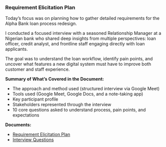 ###  Requirement Elicitation Plan

Today’s focus was on planning how to gather detailed requirements for the Alpha Bank loan process redesign.

I conducted a focused interview with a seasoned Relationship Manager at a Nigerian bank who shared deep insights from multiple perspectives: loan officer, credit analyst, and frontline staff engaging directly with loan applicants.

The goal was to understand the loan workflow, identify pain points, and uncover what features a new digital system must have to improve both customer and staff experience.

**Summary of What’s Covered in the Document:**

- The approach and method used (structured interview via Google Meet)  
- Tools used (Google Meet, Google Docs, and a note-taking app)  
- Key participant profile  
- Stakeholders represented through the interview  
- 10 core questions asked to understand process, pain points, and expectations

**Documents:**

- [Requirement Elicitation Plan](https://github.com/Kaosarat10/Alpha-Bank-Loan-Process-Improvement-Case-Study/blob/main/Elicitation%20Plan%20(ALPHA%20BANK).pdf)
- [Interview Questions](https://github.com/Kaosarat10/Alpha-Bank-Loan-Process-Improvement-Case-Study/blob/main/Interview%20Question.pdf)
